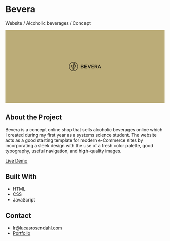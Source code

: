 <br />
<h1 align="left">Bevera</h1>
<p align="left">Website / Alcoholic beverages / Concept</p>

<img src="https://github.com/Luchkiin/portfolio-v3/blob/master/images/works/bevera/bevera_image_big.png" alt="Logo" width="Auto" height="Auto">

## About the Project

Bevera is a concept online shop that sells alcoholic beverages online which I created during my first year as a systems science student. The website acts as a good starting template for modern e-Commerce sites by incorporating a sleek design with the use of a fresh color palette, good typography, useful navigation, and high-quality images.

<a href="https://luchkiin.github.io/bevera-eCommerce-page/"> Live Demo</a>

## Built With
* HTML
* CSS
* JavaScript

## Contact
* <a href="mailto:lr@lucasrosendahl.com">lr@lucasrosendahl.com</a>
* <a href="https://lucasrosendahl.com" target="_blank">Portfolio</a>
